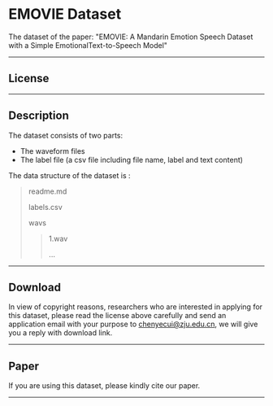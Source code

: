 # EMOVIE Dataset

The dataset of the paper: "EMOVIE: A Mandarin Emotion Speech Dataset with a Simple EmotionalText-to-Speech Model"

---

## License

----

## Description

The dataset consists of two parts: 
- The waveform files
- The label file (a csv file including file name, label and text content)

The data structure of the dataset is :

> readme.md
> 
> labels.csv
> 
> wavs
>> 1.wav
>> 
>> ...


---

## Download

In view of copyright reasons, researchers who are interested in applying for this dataset, please read the license above carefully and send an application email with your purpose to <chenyecui@zju.edu.cn>, we will give you a reply with download link.

---

## Paper

If you are using this dataset, please kindly cite our paper.

---
